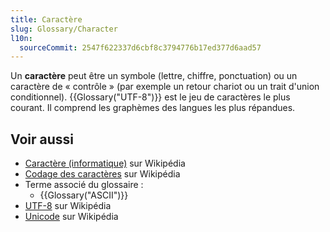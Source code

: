 ```yaml
---
title: Caractère
slug: Glossary/Character
l10n:
  sourceCommit: 2547f622337d6cbf8c3794776b17ed377d6aad57
---
```


Un **caractère** peut être un symbole (lettre, chiffre, ponctuation) ou un caractère de «&nbsp;contrôle&nbsp;» (par exemple un retour chariot ou un trait d'union conditionnel). {{Glossary("UTF-8")}} est le jeu de caractères le plus courant. Il comprend les graphèmes des langues les plus répandues.

## Voir aussi

- [Caractère (informatique)](<https://fr.wikipedia.org/wiki/Caractère_(informatique)>) sur Wikipédia
- [Codage des caractères](https://fr.wikipedia.org/wiki/Codage_des_caractères) sur Wikipédia
- Terme associé du glossaire&nbsp;:
  - {{Glossary("ASCII")}}
- [UTF-8](https://fr.wikipedia.org/wiki/UTF-8) sur Wikipédia
- [Unicode](https://fr.wikipedia.org/wiki/Unicode) sur Wikipédia
